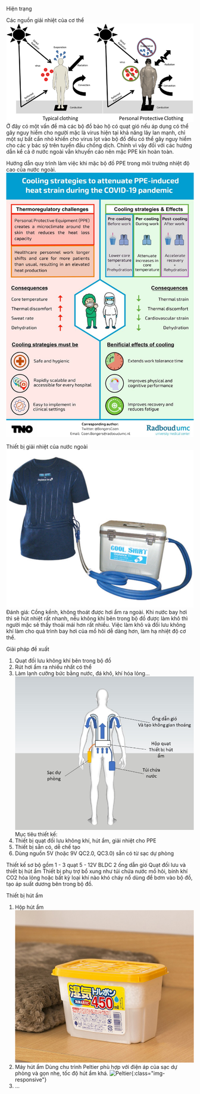 Hiện trạng

Các nguồn giải nhiệt của cơ thể
![source](https://github.com/vivudi/PPEcooling/blob/main/Old/Balancing-protection-and-heat-strain-Typical-non-protective-clothing-allows-for.png)
Ở đây có một vấn đề mà các bộ đồ bảo hộ có quạt gió nếu áp dụng có thể gây nguy hiểm cho người mặc là virus hiện tại khả năng lây lan mạnh, chỉ một sự bất cẩn nhỏ khiến cho virus lọt vào bộ đồ đều có thể gây nguy hiểm cho các y bác sỹ trên tuyến đầu chống dịch. Chính vì vậy đối với các hướng dẫn kể cả ở nước ngoài vẫn khuyến cáo nên mặc PPE kín hoàn toàn.

Hướng dẫn quy trình làm việc khi mặc bộ đồ PPE trong môi trường nhiệt độ cao của nước ngoài.
![PPEhotEnvironment](https://github.com/vivudi/PPEcooling/blob/main/Old/bjsports-2021-January-55-1-69-F1.large.jpg)

Thiết bị giải nhiệt của nước ngoài
![coolingsys](https://github.com/vivudi/PPEcooling/blob/main/Old/BayTech_Page_049_Image_0002.png)
Đánh giá:
Cồng kềnh, không thoát được hơi ẩm ra ngoài. 
Khi nước bay hơi thì sẽ hút nhiệt rất nhanh, nếu không khí bên trong bộ đồ được làm khô thì người mặc sẽ thấy thoải mái hơn rất nhiều.
Việc làm khô và đối lưu không khí làm cho quá trình bay hơi của mồ hôi dễ dàng hơn, làm hạ nhiệt độ cơ thể.

Giải pháp đề xuất
1. Quạt đối lưu không khí bên trong bộ đồ
2. Rút hơi ẩm ra nhiều nhất có thể
3. Làm lạnh cưỡng bức bằng nước, đá khô, khí hóa lỏng...\
![PPEcoolingVN](https://github.com/vivudi/PPEcooling/blob/main/Image/PPEcoolVN.jpg)
Mục tiêu thiết kế:
1. Thiết bị quạt đối lưu không khí, hút ẩm, giải nhiệt cho PPE
2. Thiết bị sẵn có, dễ chế tạo
3. Dùng nguồn 5V (hoặc 9V QC2.0, QC3.0) sẵn có từ sạc dự phòng

Thiết kế sơ bộ gồm 
1 - 3 quạt 5 - 12V BLDC
2 ống dẫn gió
Quạt đối lưu và thiết bị hút ẩm
Thiết bị phụ trợ bổ xung như túi chứa nước mồ hôi, bính khí CO2 hóa lỏng hoặc bất kỳ loại khí nào khó cháy nổ dùng để bơm vào bộ đồ, tạo áp suất dương bên trong bộ đồ.

Thiết bị hút ẩm
1. Hộp hút ẩm
![humidifierBox](https://github.com/vivudi/PPEcooling/blob/main/Image/03a7e3ecc82e5629c9849f3157ee87e2.jpg)
2. Máy hút ẩm
Dùng chu trình Peltier phù hợp với điện áp của sạc dự phòng và gọn nhẹ, tốc độ hút ẩm khá.
![Peltier](https://github.com/vivudi/PPEcooling/blob/main/Image/DSCF0346.JPG){:class="img-responsive"}
3. ...



